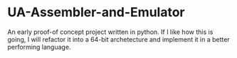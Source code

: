 # UA-Assembler-and-Emulator
An early proof-of concept project written in python. If I like how this is going, I will refactor it into a 64-bit archetecture and implement it in a better performing language.
